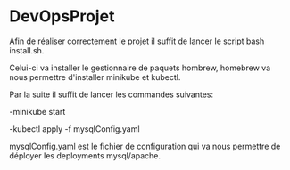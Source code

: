 # DevOpsProjet

Afin de réaliser correctement le projet il suffit de lancer le script bash install.sh.

Celui-ci va installer le gestionnaire de paquets hombrew, homebrew va nous permettre d'installer minikube et kubectl.

Par la suite il suffit de lancer les commandes suivantes:

-minikube start

-kubectl apply -f mysqlConfig.yaml

mysqlConfig.yaml est le fichier de configuration qui va nous permettre de déployer les deployments mysql/apache.

